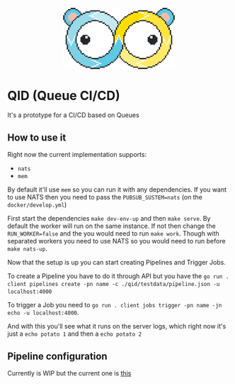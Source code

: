 <p align="center">
    <img src="aseprite/logo.png" width=50% height=50%>
</p>

# QID (Queue CI/CD)

It's a prototype for a CI/CD based on Queues

## How to use it

Right now the current implementation supports:
- `nats`
- `mem`

By default it'll use `mem` so you can run it with any dependencies. If you want to use NATS
then you need to pass the `PUBSUB_SUSTEM=nats` (on the `docker/develop.yml`)

First start the dependencies `make dev-env-up` and then `make serve`. By default the worker will
run on the same instance. If not then change the `RUN_WORKER=false` and the you would need to run
`make work`. Though with separated workers you need to use NATS so you would need to run before
`make nats-up`.

Now that the setup is up you can start creating Pipelines and Trigger Jobs.

To create a Pipeline you have to do it through API but you have the `go run . client pipelines create -pn name -c ./qid/testdata/pipeline.json -u localhost:4000`

To trigger a Job you need to `go run . client jobs trigger -pn name -jn echo -u localhost:4000`.

And with this you'll see what it runs on the server logs, which right now it's just a `echo potato 1` and then a `echo potato 2`

## Pipeline configuration

Currently is WIP but the current one is [this](qid/testdata/resource_pipeline.hcl)
